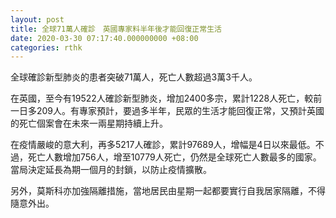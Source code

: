 ```yaml
---
layout: post
title: 全球71萬人確診　英國專家料半年後才能回復正常生活
date: 2020-03-30 07:17:40.000000000 +08:00
categories: rthk
---
```


全球確診新型肺炎的患者突破71萬人，死亡人數超過3萬3千人。　

在英國，至今有19522人確診新型肺炎，增加2400多宗，累計1228人死亡，較前一日多209人。有專家預計，要過多半年，民眾的生活才能回復正常，又預計英國的死亡個案會在未來一兩星期持續上升。

在疫情嚴峻的意大利，再多5217人確診，累計97689人，增幅是4日以來最低。不過，死亡人數增加756人，增至10779人死亡，仍然是全球死亡人數最多的國家。當局決定延長為期一個月的封鎖，以防止疫情擴散。

另外，莫斯科亦加強隔離措施，當地居民由星期一起都要實行自我居家隔離，不得隨意外出。
